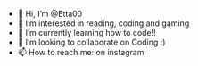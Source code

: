 - 👋 Hi, I’m @Etta00
- 👀 I’m interested in reading, coding and gaming
- 🌱 I’m currently learning how to code!!
- 💞️ I’m looking to collaborate on Coding :)
- 📫 How to reach me: on instagram 

<!---
Etta00/Etta00 is a ✨ special ✨ repository because its `README.md` (this file) appears on your GitHub profile.
You can click the Preview link to take a look at your changes.
--->
